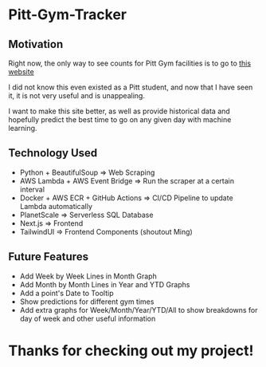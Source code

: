 # Pitt-Gym-Tracker

## Motivation
Right now, the only way to see counts for Pitt Gym facilities is to go to [this website](https://www.studentaffairs.pitt.edu/campus-recreation/facilities/live-facility-counts)  

I did not know this even existed as a Pitt student, and now that I have seen it, it is not very useful and is unappealing.  

I want to make this site better, as well as provide historical data and hopefully predict the best time to go on any given day with machine learning. 

## Technology Used
- Python + BeautifulSoup => Web Scraping
- AWS Lambda + AWS Event Bridge => Run the scraper at a certain interval
- Docker + AWS ECR + GitHub Actions => CI/CD Pipeline to update Lambda automatically
- PlanetScale => Serverless SQL Database
- Next.js => Frontend
- TailwindUI => Frontend Components (shoutout Ming)

## Future Features
- Add Week by Week Lines in Month Graph
- Add Month by Month Lines in Year and YTD Graphs
- Add a point's Date to Tooltip
- Show predictions for different gym times
- Add extra graphs for Week/Month/Year/YTD/All to show breakdowns for day of week and other useful information

# Thanks for checking out my project!

